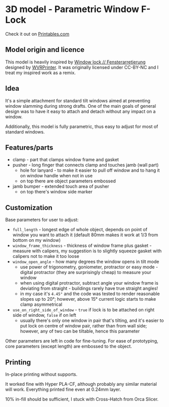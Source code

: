 # 3D model - Parametric Window F-Lock

Check it out on [Printables.com](https://www.printables.com/model/905381-parametric-window-f-lock)

## Model origin and licence

This model is heavily inspired by [Window lock // Fensterarretierung](https://www.printables.com/model/102126-window-lock-fensterarretierung) designed by [WVRPrinter](https://www.printables.com/@WVRPrinter_146394). It was originally licensed under CC-BY-NC and I treat my inspired work as a remix.

## Idea

It's a simple attachment for standard tilt windows aimed at preventing window slamming during strong drafts. One of the main goals of general design was to have it easy to attach and detach without any impact on a window.

Additionally, this model is fully parametric, thus easy to adjust for most of standard windows.

## Features/parts

- clamp - part that clamps window frame and gasket
- pusher - long finger that connects clamp and touches jamb (wall part) 
  - hole for lanyard - to make it easier to pull off window and to hang it on window handle when not in use
  - on top there are object parameters embossed
- jamb bumper - extended touch area of pusher
  - on top there's window side marker

## Customization

Base parameters for user to adjust:

- `full_length` - longest edge of whole object, depends on point of window you want to attach it (default 80mm makes it work at 1/3 from bottom on my window)
- `window_frame_thickness` - thickness of window frame plus gasket - measure with calipers, my suggestion is to slightly squeeze gasket with calipers not to make it too loose
- `window_open_angle` - how many degrees the window opens in tilt mode
  - use power of trigonometry, goniometer, protractor or easy mode - digital protractor (they are surprisingly cheap) to measure your window
  - when using digital protractor, subtract angle your window frame is deviating from straight - buildings rarely have true straight angles!
  - in my case it's `4.45°` and the code was tested to render reasonable slopes up to 20°; however, above 15° current logic starts to make clamp asymmetrical
- `use_on_right_side_of_window` - `true` if lock is to be attached on right side of window, `false` if on left
  - usually there's only one window in pair that's tilting, and it's easier to put lock on centre of window pair, rather than from wall side; however, any of two can be tiltable, hence this parameter

Other parameters are left in code for fine-tuning. For ease of prototyping, core parameters (except length) are embossed to the object.

## Printing

In-place printing without supports. 

It worked fine with Hyper PLA-CF, although probably any similar material will work. Everything printed fine even at 0.24mm layer. 

10% in-fill should be sufficient, I stuck with Cross-Hatch from Orca Slicer.
